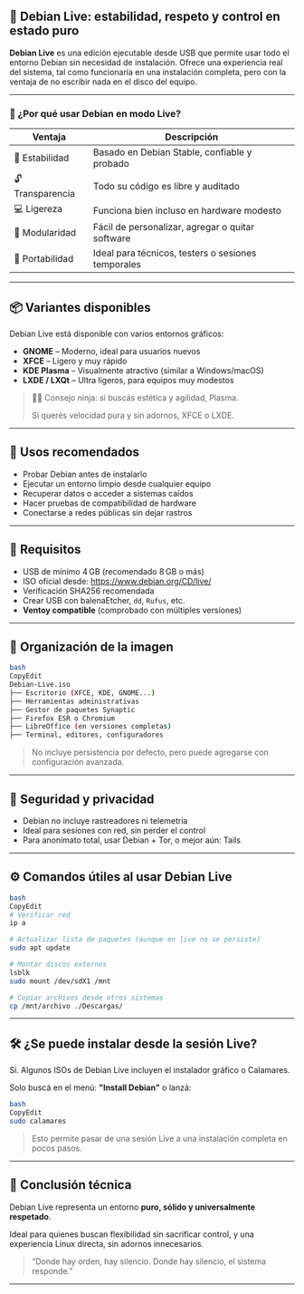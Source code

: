 ## 🐧 Debian Live: estabilidad, respeto y control en estado puro

**Debian Live** es una edición ejecutable desde USB que permite usar todo el entorno Debian sin necesidad de instalación. Ofrece una experiencia real del sistema, tal como funcionaría en una instalación completa, pero con la ventaja de no escribir nada en el disco del equipo.

---

### 🧠 ¿Por qué usar Debian en modo Live?

| Ventaja | Descripción |
| --- | --- |
| 🎯 Estabilidad | Basado en Debian Stable, confiable y probado |
| 🔓 Transparencia | Todo su código es libre y auditado |
| 💻 Ligereza | Funciona bien incluso en hardware modesto |
| 🔧 Modularidad | Fácil de personalizar, agregar o quitar software |
| 🧳 Portabilidad | Ideal para técnicos, testers o sesiones temporales |

---

## 📦 Variantes disponibles

Debian Live está disponible con varios entornos gráficos:

- **GNOME** – Moderno, ideal para usuarios nuevos
- **XFCE** – Ligero y muy rápido
- **KDE Plasma** – Visualmente atractivo (similar a Windows/macOS)
- **LXDE / LXQt** – Ultra ligeros, para equipos muy modestos

> 🧘‍♂️ Consejo ninja: si buscás estética y agilidad, Plasma.
> 
> 
> Si querés velocidad pura y sin adornos, XFCE o LXDE.
> 

---

## 🧪 Usos recomendados

- Probar Debian antes de instalarlo
- Ejecutar un entorno limpio desde cualquier equipo
- Recuperar datos o acceder a sistemas caídos
- Hacer pruebas de compatibilidad de hardware
- Conectarse a redes públicas sin dejar rastros

---

## 💽 Requisitos

- USB de mínimo 4 GB (recomendado 8 GB o más)
- ISO oficial desde: https://www.debian.org/CD/live/
- Verificación SHA256 recomendada
- Crear USB con balenaEtcher, `dd`, `Rufus`, etc.
- **Ventoy compatible** (comprobado con múltiples versiones)

---

## 🧩 Organización de la imagen

```bash
bash
CopyEdit
Debian-Live.iso
├── Escritorio (XFCE, KDE, GNOME...)
├── Herramientas administrativas
├── Gestor de paquetes Synaptic
├── Firefox ESR o Chromium
├── LibreOffice (en versiones completas)
├── Terminal, editores, configuradores

```

> No incluye persistencia por defecto, pero puede agregarse con configuración avanzada.
> 

---

## 🔐 Seguridad y privacidad

- Debian no incluye rastreadores ni telemetría
- Ideal para sesiones con red, sin perder el control
- Para anonimato total, usar Debian + Tor, o mejor aún: Tails

---

## ⚙️ Comandos útiles al usar Debian Live

```bash
bash
CopyEdit
# Verificar red
ip a

# Actualizar lista de paquetes (aunque en live no se persiste)
sudo apt update

# Montar discos externos
lsblk
sudo mount /dev/sdX1 /mnt

# Copiar archivos desde otros sistemas
cp /mnt/archivo ./Descargas/

```

---

## 🛠️ ¿Se puede instalar desde la sesión Live?

Sí. Algunos ISOs de Debian Live incluyen el instalador gráfico o Calamares.

Solo buscá en el menú: **"Install Debian"** o lanzá:

```bash
bash
CopyEdit
sudo calamares

```

> Esto permite pasar de una sesión Live a una instalación completa en pocos pasos.
> 

---

## 📜 Conclusión técnica

Debian Live representa un entorno **puro, sólido y universalmente respetado**.

Ideal para quienes buscan flexibilidad sin sacrificar control, y una experiencia Linux directa, sin adornos innecesarios.

> “Donde hay orden, hay silencio. Donde hay silencio, el sistema responde.”
> 

---
